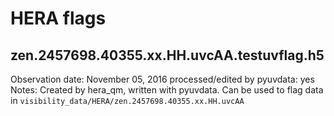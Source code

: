# HERA flags

## zen.2457698.40355.xx.HH.uvcAA.testuvflag.h5

Observation date: November 05, 2016
processed/edited by pyuvdata: yes
Notes: Created by hera_qm, written with pyuvdata. Can be used to flag data in
`visibility_data/HERA/zen.2457698.40355.xx.HH.uvcAA`